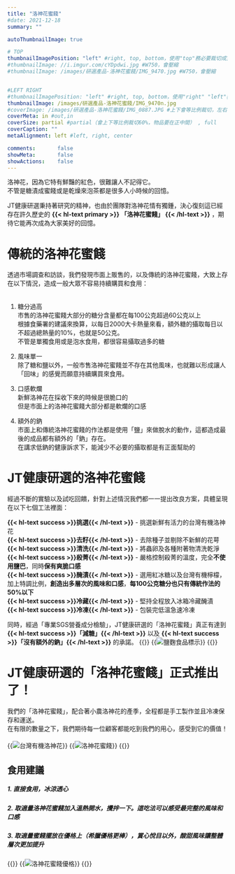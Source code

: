 ```yaml
---
title: "洛神花蜜餞"
#date: 2021-12-18
summary: ""

autoThumbnailImage: true

# TOP
thumbnailImagePosition: "left" #right, top, bottom，使用"top"務必要裁切成寬度750，這樣才會正確顯示，其他用原尺寸即可
#thumbnailImage: //i.imgur.com/cYDpdwi.jpg #W750，會壓縮
#thumbnailImage: /images/研選產品-洛神花蜜餞/IMG_9470.jpg #W750，會壓縮


#LEFT RIGHT
#thumbnailImagePosition: "left" #right, top, bottom，使用"right" "left"務必要裁切成接近正方形，這樣才會正確顯示
thumbnailImage: /images/研選產品-洛神花蜜餞/IMG_9470n.jpg
#coverImage: /images/研選產品-洛神花蜜餞/IMG_0887.JPG #上下會等比例裁切，左右不變
coverMeta: in #out,in
coverSize: partial #partial（會上下等比例裁切60%，物品要在正中間） , full
coverCaption: ""
metaAlignment: left #left, right, center

comments:       false
showMeta:       false
showActions:    false
---
```

洛神花，因為它特有鮮豔的紅色，很難讓人不記得它。\
不管是糖漬成蜜餞或是乾燥來泡茶都是很多人小時候的回憶。
<!--more-->
JT健康研選秉持著研究的精神，也由於團隊對洛神花情有獨鍾，決心復刻這已經存在許久歷史的
**{{< hl-text primary >}}
「洛神花蜜餞」
{{< /hl-text >}}**
，期待它能再次成為大家美好的回憶。


# 傳統的洛神花蜜餞
透過市場調查和訪談，我們發現市面上販售的，以及傳統的洛神花蜜餞，大致上存在以下情況，造成一般大眾不容易持續購買和食用：
######
1. 糖分過高\
   市售的洛神花蜜餞大部分的糖分含量都在每100公克超過60公克以上\
   根據食藥署的建議來換算，以每日2000大卡熱量來看，額外糖的攝取每日以不超過總熱量的10%，也就是50公克。\
   不管是單獨食用或是泡水食用，都很容易攝取過多的糖
   
2. 風味單一\
   除了糖和鹽以外，一般市售洛神花蜜餞並不存在其他風味，也就難以形成讓人「回味」的感覺而願意持續購買來食用。
   
3. 口感軟爛\
   新鮮洛神花在採收下來的時候是很脆口的\
   但是市面上的洛神花蜜餞大部分都是軟爛的口感
   
4. 額外的鈉\
   市面上和傳統洛神花蜜餞的作法都是使用「鹽」來做脫水的動作，這都造成最後的成品都有額外的「鈉」存在。\
   在講求低鈉的健康訴求下，能減少不必要的攝取都是有正面幫助的

# JT健康研選的洛神花蜜餞
經過不斷的實驗以及試吃回饋，針對上述情況我們都一一提出改良方案，具體呈現在以下七個工法裡面：

**{{< hl-text success >}}挑選{{< /hl-text >}}** - 挑選新鮮有活力的台灣有機洛神花\
**{{< hl-text success >}}去籽{{< /hl-text >}}** - 去除種子並剔除不新鮮的花萼\
**{{< hl-text success >}}清洗{{< /hl-text >}}** - 將蟲卵及各種附著物清洗乾淨\
**{{< hl-text success >}}殺菁{{< /hl-text >}}** - 嚴格控制殺菁的溫度，完全**不使用鹽巴**，同時**保有爽脆口感**\
**{{< hl-text success >}}醃漬{{< /hl-text >}}** - 選用紅冰糖以及台灣有機檸檬，加上特調比例，**創造出多層次的風味和口感**，**每100公克糖分也只有傳統作法的50%以下**\
**{{< hl-text success >}}冷藏{{< /hl-text >}}** - 堅持全程放入冰箱冷藏醃漬\
**{{< hl-text success >}}冷凍{{< /hl-text >}}** - 包裝完低溫急速冷凍

同時，經過「專業SGS營養成分檢驗」，JT健康研選的「洛神花蜜餞」真正有達到
**{{< hl-text success >}}「減糖」{{< /hl-text >}}**
以及
**{{< hl-text success >}}「沒有額外的鈉」{{< /hl-text >}}**
的承諾。
{{<image classes="clear">}}
{{<image classes="left nocaption fancybox fig-50" thumbnail-width="95%" thumbnail-height="95%" src="/images/食品標示/洛神花蜜餞食品標示.jpg" title="鹽麴食品標示" >}}
{{<image classes="clear">}}

# JT健康研選的「洛神花蜜餞」正式推出了！
我們的「洛神花蜜餞」，配合著小農洛神花的產季，全程都是手工製作並且冷凍保存和運送。\
在有限的數量之下，我們期待每一位顧客都能吃到我們的用心，感受到它的價值！
####
{{<image classes="fancybox fig-50" thumbnail-width="95%" thumbnail-height="95%" src="/images/研選產品-洛神花蜜餞/IMG_0887.jpg" title="台灣有機洛神花" >}}
{{<image classes="fancybox fig-50" thumbnail-width="95%" thumbnail-height="95%" src="/images/研選產品-洛神花蜜餞/IMG_1065.jpg" title="洛神花蜜餞" >}}
{{<image classes="clear">}}

## 食用建議
##### 1. 直接食用，冰涼透心
##### 2. 取適量洛神花蜜餞加入溫熱開水，攪拌一下。這吃法可以感受最完整的風味和口感
##### 3. 取適量蜜餞擺放在優格上（希臘優格更棒），賞心悅目以外，酸甜風味讓整體層次更加提升
{{<image classes="clear">}}
{{<image classes="fancybox fig-50" thumbnail-width="95%" thumbnail-height="95%" src="/images/研選產品-洛神花蜜餞/IMG_9978.jpg" title="洛神花蜜餞優格" >}}
{{<image classes="clear">}}